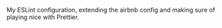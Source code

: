 My ESLint configuration, extending the airbnb config and making sure of playing nice with Prettier.
